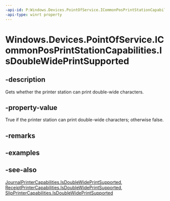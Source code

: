```yaml
---
-api-id: P:Windows.Devices.PointOfService.ICommonPosPrintStationCapabilities.IsDoubleWidePrintSupported
-api-type: winrt property
---
```


<!-- Property syntax
public bool IsDoubleWidePrintSupported { get; }
-->

# Windows.Devices.PointOfService.ICommonPosPrintStationCapabilities.IsDoubleWidePrintSupported

## -description
Gets whether the printer station can print double-wide characters.

## -property-value
True if the printer station can print double-wide characters; otherwise false.

## -remarks

## -examples

## -see-also
[JournalPrinterCapabilities.IsDoubleWidePrintSupported](journalprintercapabilities_isdoublewideprintsupported.md), [ReceiptPrinterCapabilities.IsDoubleWidePrintSupported](receiptprintercapabilities_isdoublewideprintsupported.md), [SlipPrinterCapabilities.IsDoubleWidePrintSupported](slipprintercapabilities_isdoublewideprintsupported.md)